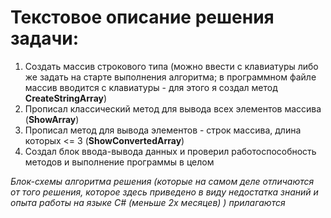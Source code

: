 # Текстовое описание решения задачи:

1. Создать массив строкового типа (можно ввести с клавиатуры либо же задать на старте выполнения алгоритма; в программном файле массив вводится с клавиатуры - для этого я создал метод **CreateStringArray**)
2. Прописал классический метод для вывода всех элементов массива (**ShowArray**) 
3. Прописал метод для вывода элементов - строк массива, длина которых <= 3 (**ShowConvertedArray**)
4. Создал блок ввода-вывода данных и проверил работоспособность методов и выполнение программы в целом 


*Блок-схемы алгоритма решения (которые на самом деле отличаются от того решения, которое здесь приведено в виду недостатка знаний и опыта работы на языке С# (меньше 2х месяцев) ) прилагаются*
